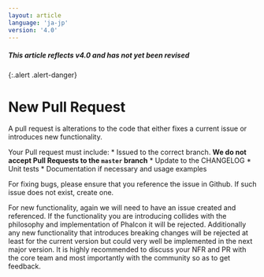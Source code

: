 ```yaml
---
layout: article
language: 'ja-jp'
version: '4.0'
---
```


##### This article reflects v4.0 and has not yet been revised

{:.alert .alert-danger}

# New Pull Request

A pull request is alterations to the code that either fixes a current issue or introduces new functionality.

Your Pull request must include: * Issued to the correct branch. **We do not accept Pull Requests to the `master` branch** * Update to the CHANGELOG * Unit tests * Documentation if necessary and usage examples

For fixing bugs, please ensure that you reference the issue in Github. If such issue does not exist, create one.

For new functionality, again we will need to have an issue created and referenced. If the functionality you are introducing collides with the philosophy and implementation of Phalcon it will be rejected. Additionally any new functionality that introduces breaking changes will be rejected at least for the current version but could very well be implemented in the next major version. It is highly recommended to discuss your NFR and PR with the core team and most importantly with the community so as to get feedback.
